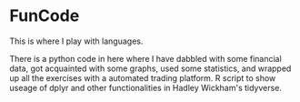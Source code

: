 # FunCode
This is where I play with languages.

There is a python code in here where I have dabbled with some financial data, got acquainted with some graphs, used some statistics, and wrapped up all the exercises with a automated trading platform.  R script to show useage of dplyr and other functionalities in Hadley Wickham's tidyverse.
